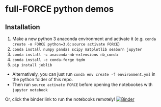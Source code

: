 # full-FORCE python demos

## Installation
1. Make a new python 3 anaconda environment and activate it (e.g. `conda create -n FORCE python=3.6`; `source activate FORCE`)
2. `conda install numpy pandas scipy matplotlib seaborn jupyter`
3. `conda install -c anaconda-nb-extensions nb_conda`
4. `conda install -c conda-forge tqdm`
5. `pip install joblib`

* Alternatively, you can just run `conda env create -f environment.yml` in the python folder of this repo.
* Then run `source activate FORCE` before opening the notebookes with `jupyter notebook`

Or, click the binder link to run the notebooks remotely!
[![Binder](https://mybinder.org/badge.svg)](https://mybinder.org/v2/gh/dhb2128/full-FORCE-demos/master)